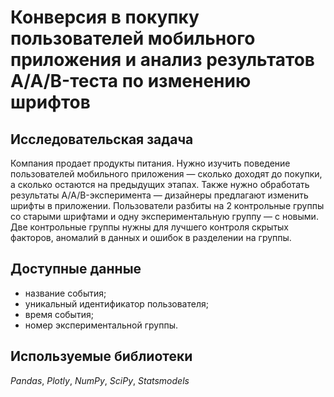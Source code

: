 # Конверсия в покупку пользователей мобильного приложения и анализ результатов A/A/B-теста по изменению шрифтов

## Исследовательская задача
Компания продает продукты питания. Нужно изучить поведение пользователей мобильного приложения — сколько доходят до покупки, а сколько остаются на предыдущих этапах. Также нужно обработать результаты A/A/B-эксперимента — дизайнеры предлагают изменить шрифты в приложении. Пользователи разбиты на 2 контрольные группы со старыми шрифтами и одну экспериментальную группу — с новыми. Две контрольные группы нужны для лучшего контроля скрытых факторов, аномалий в данных и ошибок в разделении на группы.

## Доступные данные
- название события;  
- уникальный идентификатор пользователя;  
- время события;  
- номер экспериментальной группы.  

## Используемые библиотеки
*Pandas*, *Plotly*, *NumPy*, *SciPy*, *Statsmodels*
